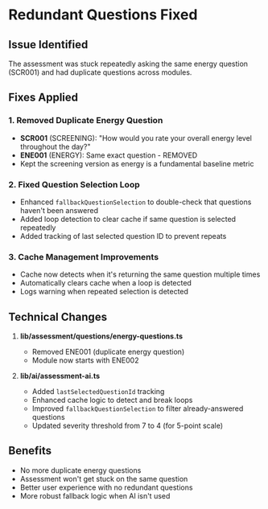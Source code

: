 # Redundant Questions Fixed

## Issue Identified
The assessment was stuck repeatedly asking the same energy question (SCR001) and had duplicate questions across modules.

## Fixes Applied

### 1. Removed Duplicate Energy Question
- **SCR001** (SCREENING): "How would you rate your overall energy level throughout the day?"
- **ENE001** (ENERGY): Same exact question - REMOVED
- Kept the screening version as energy is a fundamental baseline metric

### 2. Fixed Question Selection Loop
- Enhanced `fallbackQuestionSelection` to double-check that questions haven't been answered
- Added loop detection to clear cache if same question is selected repeatedly
- Added tracking of last selected question ID to prevent repeats

### 3. Cache Management Improvements
- Cache now detects when it's returning the same question multiple times
- Automatically clears cache when a loop is detected
- Logs warning when repeated selection is detected

## Technical Changes

1. **lib/assessment/questions/energy-questions.ts**
   - Removed ENE001 (duplicate energy question)
   - Module now starts with ENE002

2. **lib/ai/assessment-ai.ts**
   - Added `lastSelectedQuestionId` tracking
   - Enhanced cache logic to detect and break loops
   - Improved `fallbackQuestionSelection` to filter already-answered questions
   - Updated severity threshold from 7 to 4 (for 5-point scale)

## Benefits
- No more duplicate energy questions
- Assessment won't get stuck on the same question
- Better user experience with no redundant questions
- More robust fallback logic when AI isn't used
